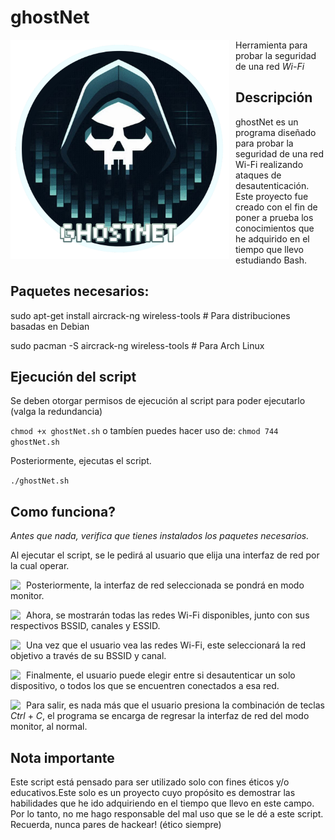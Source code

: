 # ghostNet

<p align="center">
<img src="images/logo.png"
    alt="logo"
    width="350"
    style="float: left; margin-right: 10px;" />
</p>

Herramienta para probar la seguridad de una red *Wi-Fi*

## Descripción

ghostNet es un programa diseñado para probar la seguridad de una red Wi-Fi realizando ataques de desautenticación. Este proyecto fue creado con el fin de poner a prueba los conocimientos que he adquirido en el tiempo que llevo estudiando Bash.

## Paquetes necesarios:

sudo apt-get install aircrack-ng wireless-tools # Para distribuciones basadas en Debian

sudo pacman -S aircrack-ng wireless-tools       # Para Arch Linux

## Ejecución del script

Se deben otorgar permisos de ejecución al script para poder ejecutarlo (valga la redundancia)

```chmod +x ghostNet.sh``` o tambíen puedes hacer uso de: ```chmod 744 ghostNet.sh```

Posteriormente, ejecutas el script.

```./ghostNet.sh```

## Como funciona?

*Antes que nada, verifica que tienes instalados los paquetes necesarios.*

Al ejecutar el script, se le pedirá al usuario que elija una interfaz de red por la cual operar.

<p align="center">
<img src="images/imagen1.png"
    alt"logo"
    style="float: left; margin-right: 9px;" />
</p>

Posteriormente, la interfaz de red seleccionada se pondrá en modo monitor.

<p align="center">
<img src="images/imagen2.png"
    alt"logo"
    style="float: left; margin-right: 9px;" />
</p>

Ahora, se mostrarán todas las redes Wi-Fi disponibles, junto con sus respectivos BSSID, canales y ESSID.

<p align="center">
<img src="images/imagen3.png"
    alt"logo"
    style="float: left; margin-right: 9px;" />
</p>

Una vez que el usuario vea las redes Wi-Fi, este seleccionará la red objetivo a través de su BSSID y canal.

<p align="center">
<img src="images/imagen4.png"
    alt"logo"
    style="float: left; margin-right: 9px;" />
</p>

Finalmente, el usuario puede elegir entre si desautenticar un solo dispositivo, o todos los que se encuentren conectados a esa red.

<p align="center">
<img src="images/imagen4.png"
    alt"logo"
    style="float: left; margin-right: 9px;" />
</p>

Para salir, es nada más que el usuario presiona la combinación de teclas *Ctrl* + *C*, el programa se encarga de regresar la interfaz de red del modo monitor, al normal.

## Nota importante

Este script está pensado para ser utilizado solo con fines éticos y/o educativos.Este solo es un proyecto cuyo propósito es demostrar las habilidades que he ido adquiriendo en el tiempo que llevo en este campo. Por lo tanto, no me hago responsable del mal uso que se le dé a este script. Recuerda, nunca pares de hackear! (ético siempre)
